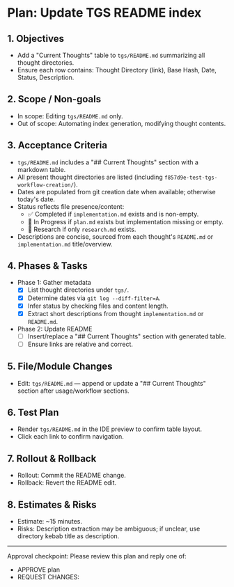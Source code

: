 # Plan: Update TGS README index

## 1. Objectives
- Add a "Current Thoughts" table to `tgs/README.md` summarizing all thought directories.
- Ensure each row contains: Thought Directory (link), Base Hash, Date, Status, Description.

## 2. Scope / Non-goals
- In scope: Editing `tgs/README.md` only.
- Out of scope: Automating index generation, modifying thought contents.

## 3. Acceptance Criteria
- `tgs/README.md` includes a "## Current Thoughts" section with a markdown table.
- All present thought directories are listed (including `f857d9e-test-tgs-workflow-creation/`).
- Dates are populated from git creation date when available; otherwise today's date.
- Status reflects file presence/content:
  - ✅ Completed if `implementation.md` exists and is non-empty.
  - 🚧 In Progress if `plan.md` exists but implementation missing or empty.
  - 🧭 Research if only `research.md` exists.
- Descriptions are concise, sourced from each thought's `README.md` or `implementation.md` title/overview.

## 4. Phases & Tasks
- Phase 1: Gather metadata
  - [x] List thought directories under `tgs/`.
  - [x] Determine dates via `git log --diff-filter=A`.
  - [x] Infer status by checking files and content length.
  - [x] Extract short descriptions from thought `implementation.md` or `README.md`.
- Phase 2: Update README
  - [ ] Insert/replace a "## Current Thoughts" section with generated table.
  - [ ] Ensure links are relative and correct.

## 5. File/Module Changes
- Edit: `tgs/README.md` — append or update a "## Current Thoughts" section after usage/workflow sections.

## 6. Test Plan
- Render `tgs/README.md` in the IDE preview to confirm table layout.
- Click each link to confirm navigation.

## 7. Rollout & Rollback
- Rollout: Commit the README change.
- Rollback: Revert the README edit.

## 8. Estimates & Risks
- Estimate: ~15 minutes.
- Risks: Description extraction may be ambiguous; if unclear, use directory kebab title as description.

---
Approval checkpoint: Please review this plan and reply one of:
- APPROVE plan
- REQUEST CHANGES: <notes>

